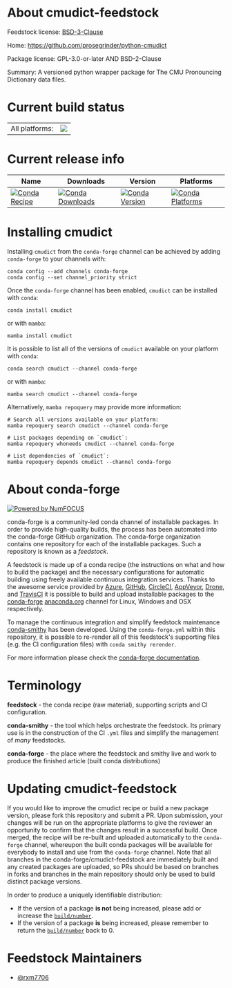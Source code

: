 About cmudict-feedstock
=======================

Feedstock license: [BSD-3-Clause](https://github.com/conda-forge/cmudict-feedstock/blob/main/LICENSE.txt)

Home: https://github.com/prosegrinder/python-cmudict

Package license: GPL-3.0-or-later AND BSD-2-Clause

Summary: A versioned python wrapper package for The CMU Pronouncing Dictionary data files.

Current build status
====================


<table><tr><td>All platforms:</td>
    <td>
      <a href="https://dev.azure.com/conda-forge/feedstock-builds/_build/latest?definitionId=24776&branchName=main">
        <img src="https://dev.azure.com/conda-forge/feedstock-builds/_apis/build/status/cmudict-feedstock?branchName=main">
      </a>
    </td>
  </tr>
</table>

Current release info
====================

| Name | Downloads | Version | Platforms |
| --- | --- | --- | --- |
| [![Conda Recipe](https://img.shields.io/badge/recipe-cmudict-green.svg)](https://anaconda.org/conda-forge/cmudict) | [![Conda Downloads](https://img.shields.io/conda/dn/conda-forge/cmudict.svg)](https://anaconda.org/conda-forge/cmudict) | [![Conda Version](https://img.shields.io/conda/vn/conda-forge/cmudict.svg)](https://anaconda.org/conda-forge/cmudict) | [![Conda Platforms](https://img.shields.io/conda/pn/conda-forge/cmudict.svg)](https://anaconda.org/conda-forge/cmudict) |

Installing cmudict
==================

Installing `cmudict` from the `conda-forge` channel can be achieved by adding `conda-forge` to your channels with:

```
conda config --add channels conda-forge
conda config --set channel_priority strict
```

Once the `conda-forge` channel has been enabled, `cmudict` can be installed with `conda`:

```
conda install cmudict
```

or with `mamba`:

```
mamba install cmudict
```

It is possible to list all of the versions of `cmudict` available on your platform with `conda`:

```
conda search cmudict --channel conda-forge
```

or with `mamba`:

```
mamba search cmudict --channel conda-forge
```

Alternatively, `mamba repoquery` may provide more information:

```
# Search all versions available on your platform:
mamba repoquery search cmudict --channel conda-forge

# List packages depending on `cmudict`:
mamba repoquery whoneeds cmudict --channel conda-forge

# List dependencies of `cmudict`:
mamba repoquery depends cmudict --channel conda-forge
```


About conda-forge
=================

[![Powered by
NumFOCUS](https://img.shields.io/badge/powered%20by-NumFOCUS-orange.svg?style=flat&colorA=E1523D&colorB=007D8A)](https://numfocus.org)

conda-forge is a community-led conda channel of installable packages.
In order to provide high-quality builds, the process has been automated into the
conda-forge GitHub organization. The conda-forge organization contains one repository
for each of the installable packages. Such a repository is known as a *feedstock*.

A feedstock is made up of a conda recipe (the instructions on what and how to build
the package) and the necessary configurations for automatic building using freely
available continuous integration services. Thanks to the awesome service provided by
[Azure](https://azure.microsoft.com/en-us/services/devops/), [GitHub](https://github.com/),
[CircleCI](https://circleci.com/), [AppVeyor](https://www.appveyor.com/),
[Drone](https://cloud.drone.io/welcome), and [TravisCI](https://travis-ci.com/)
it is possible to build and upload installable packages to the
[conda-forge](https://anaconda.org/conda-forge) [anaconda.org](https://anaconda.org/)
channel for Linux, Windows and OSX respectively.

To manage the continuous integration and simplify feedstock maintenance
[conda-smithy](https://github.com/conda-forge/conda-smithy) has been developed.
Using the ``conda-forge.yml`` within this repository, it is possible to re-render all of
this feedstock's supporting files (e.g. the CI configuration files) with ``conda smithy rerender``.

For more information please check the [conda-forge documentation](https://conda-forge.org/docs/).

Terminology
===========

**feedstock** - the conda recipe (raw material), supporting scripts and CI configuration.

**conda-smithy** - the tool which helps orchestrate the feedstock.
                   Its primary use is in the construction of the CI ``.yml`` files
                   and simplify the management of *many* feedstocks.

**conda-forge** - the place where the feedstock and smithy live and work to
                  produce the finished article (built conda distributions)


Updating cmudict-feedstock
==========================

If you would like to improve the cmudict recipe or build a new
package version, please fork this repository and submit a PR. Upon submission,
your changes will be run on the appropriate platforms to give the reviewer an
opportunity to confirm that the changes result in a successful build. Once
merged, the recipe will be re-built and uploaded automatically to the
`conda-forge` channel, whereupon the built conda packages will be available for
everybody to install and use from the `conda-forge` channel.
Note that all branches in the conda-forge/cmudict-feedstock are
immediately built and any created packages are uploaded, so PRs should be based
on branches in forks and branches in the main repository should only be used to
build distinct package versions.

In order to produce a uniquely identifiable distribution:
 * If the version of a package **is not** being increased, please add or increase
   the [``build/number``](https://docs.conda.io/projects/conda-build/en/latest/resources/define-metadata.html#build-number-and-string).
 * If the version of a package **is** being increased, please remember to return
   the [``build/number``](https://docs.conda.io/projects/conda-build/en/latest/resources/define-metadata.html#build-number-and-string)
   back to 0.

Feedstock Maintainers
=====================

* [@rxm7706](https://github.com/rxm7706/)

